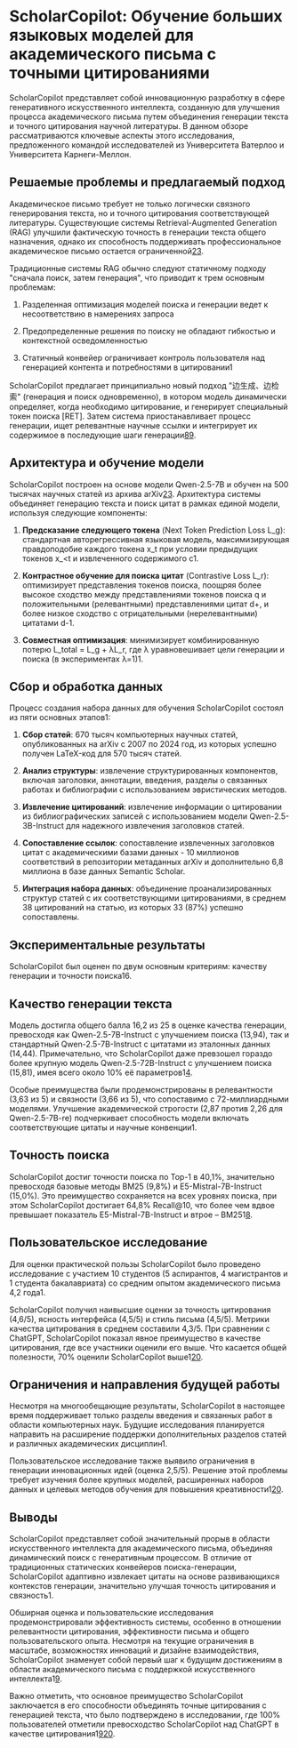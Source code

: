 # ScholarCopilot: Обучение больших языковых моделей для академического письма с точными цитированиями

ScholarCopilot представляет собой инновационную разработку в сфере генеративного искусственного интеллекта, созданную для улучшения процесса академического письма путем объединения генерации текста и точного цитирования научной литературы. В данном обзоре рассматриваются ключевые аспекты этого исследования, предложенного командой исследователей из Университета Ватерлоо и Университета Карнеги-Меллон.

## Решаемые проблемы и предлагаемый подход

Академическое письмо требует не только логически связного генерирования текста, но и точного цитирования соответствующей литературы. Существующие системы Retrieval-Augmented Generation (RAG) улучшили фактическую точность в генерации текста общего назначения, однако их способность поддерживать профессиональное академическое письмо остается ограниченной[2](https://arxiv.org/abs/2504.00824)[3](https://arxiv.org/html/2504.00824v2).

Традиционные системы RAG обычно следуют статичному подходу "сначала поиск, затем генерация", что приводит к трем основным проблемам:

1. Разделенная оптимизация моделей поиска и генерации ведет к несоответствию в намерениях запроса
    
2. Предопределенные решения по поиску не обладают гибкостью и контекстной осведомленностью
    
3. Статичный конвейер ограничивает контроль пользователя над генерацией контента и потребностями в цитировании1
    

ScholarCopilot предлагает принципиально новый подход "边生成、边检索" (генерация и поиск одновременно), в котором модель динамически определяет, когда необходимо цитирование, и генерирует специальный токен поиска [RET]. Затем система приостанавливает процесс генерации, ищет релевантные научные ссылки и интегрирует их содержимое в последующие шаги генерации[8](https://www.qbitai.com/2025/04/272886.html)[9](https://huggingface.co/TIGER-Lab/ScholarCopilot-v1).

## Архитектура и обучение модели

ScholarCopilot построен на основе модели Qwen-2.5-7B и обучен на 500 тысячах научных статей из архива arXiv[2](https://arxiv.org/abs/2504.00824)[3](https://arxiv.org/html/2504.00824v2). Архитектура системы объединяет генерацию текста и поиск цитат в рамках единой модели, используя следующие компоненты:

1. **Предсказание следующего токена** (Next Token Prediction Loss L_g): стандартная авторегрессивная языковая модель, максимизирующая правдоподобие каждого токена x_t при условии предыдущих токенов x_<t и извлеченного содержимого c1.
    
2. **Контрастное обучение для поиска цитат** (Contrastive Loss L_r): оптимизирует представления токенов поиска, поощряя более высокое сходство между представлениями токенов поиска q и положительными (релевантными) представлениями цитат d+, и более низкое сходство с отрицательными (нерелевантными) цитатами d-1.
    
3. **Совместная оптимизация**: минимизирует комбинированную потерю L_total = L_g + λL_r, где λ уравновешивает цели генерации и поиска (в экспериментах λ=1)1.
    

## Сбор и обработка данных

Процесс создания набора данных для обучения ScholarCopilot состоял из пяти основных этапов1:

1. **Сбор статей**: 670 тысяч компьютерных научных статей, опубликованных на arXiv с 2007 по 2024 год, из которых успешно получен LaTeX-код для 570 тысяч статей.
    
2. **Анализ структуры**: извлечение структурированных компонентов, включая заголовки, аннотации, введения, разделы о связанных работах и библиографии с использованием эвристических методов.
    
3. **Извлечение цитирований**: извлечение информации о цитировании из библиографических записей с использованием модели Qwen-2.5-3B-Instruct для надежного извлечения заголовков статей.
    
4. **Сопоставление ссылок**: сопоставление извлеченных заголовков цитат с академическими базами данных - 10 миллионов соответствий в репозитории метаданных arXiv и дополнительно 6,8 миллиона в базе данных Semantic Scholar.
    
5. **Интеграция набора данных**: объединение проанализированных структур статей с их соответствующими цитированиями, в среднем 38 цитирований на статью, из которых 33 (87%) успешно сопоставлены.
    

## Экспериментальные результаты

ScholarCopilot был оценен по двум основным критериям: качеству генерации и точности поиска16.

## Качество генерации текста

Модель достигла общего балла 16,2 из 25 в оценке качества генерации, превосходя как Qwen-2.5-7B-Instruct с улучшением поиска (13,94), так и стандартный Qwen-2.5-7B-Instruct с цитатами из эталонных данных (14,44). Примечательно, что ScholarCopilot даже превзошел гораздо более крупную модель Qwen-2.5-72B-Instruct с улучшением поиска (15,81), имея всего около 10% её параметров1[4](https://www.themoonlight.io/en/review/scholarcopilot-training-large-language-models-for-academic-writing-with-accurate-citations).

Особые преимущества были продемонстрированы в релевантности (3,63 из 5) и связности (3,66 из 5), что сопоставимо с 72-миллиардными моделями. Улучшение академической строгости (2,87 против 2,26 для Qwen-2.5-7B-re) подчеркивает способность модели включать соответствующие цитаты и научные конвенции1.

## Точность поиска

ScholarCopilot достиг точности поиска по Top-1 в 40,1%, значительно превосходя базовые методы BM25 (9,8%) и E5-Mistral-7B-Instruct (15,0%). Это преимущество сохраняется на всех уровнях поиска, при этом ScholarCopilot достигает 64,8% Recall@10, что более чем вдвое превышает показатель E5-Mistral-7B-Instruct и втрое – BM251[8](https://www.qbitai.com/2025/04/272886.html).

## Пользовательское исследование

Для оценки практической пользы ScholarCopilot было проведено исследование с участием 10 студентов (5 аспирантов, 4 магистрантов и 1 студента бакалавриата) со средним опытом академического письма 4,2 года1.

ScholarCopilot получил наивысшие оценки за точность цитирования (4,6/5), ясность интерфейса (4,5/5) и стиль письма (4,5/5). Метрики качества цитирования в среднем составили 4,3/5. При сравнении с ChatGPT, ScholarCopilot показал явное преимущество в качестве цитирования, где все участники оценили его выше. Что касается общей полезности, 70% оценили ScholarCopilot выше1[20](https://www.linkedin.com/pulse/scholarcopilot-training-large-language-models-academic-vlad-bogolin-3ltae).

## Ограничения и направления будущей работы

Несмотря на многообещающие результаты, ScholarCopilot в настоящее время поддерживает только разделы введения и связанных работ в области компьютерных наук. Будущие исследования планируется направить на расширение поддержки дополнительных разделов статей и различных академических дисциплин1.

Пользовательское исследование также выявило ограничения в генерации инновационных идей (оценка 2,5/5). Решение этой проблемы требует изучения более крупных моделей, расширенных наборов данных и целевых методов обучения для повышения креативности1[20](https://www.linkedin.com/pulse/scholarcopilot-training-large-language-models-academic-vlad-bogolin-3ltae).

## Выводы

ScholarCopilot представляет собой значительный прорыв в области искусственного интеллекта для академического письма, объединяя динамический поиск с генеративным процессом. В отличие от традиционных статических конвейеров поиска-генерации, ScholarCopilot адаптивно извлекает цитаты на основе развивающихся контекстов генерации, значительно улучшая точность цитирования и связность1.

Обширная оценка и пользовательские исследования продемонстрировали эффективность системы, особенно в отношении релевантности цитирования, эффективности письма и общего пользовательского опыта. Несмотря на текущие ограничения в масштабе, возможностях инноваций и дизайне взаимодействия, ScholarCopilot знаменует собой первый шаг к будущим достижениям в области академического письма с поддержкой искусственного интеллекта1[9](https://huggingface.co/TIGER-Lab/ScholarCopilot-v1).

Важно отметить, что основное преимущество ScholarCopilot заключается в его способности объединять точные цитирования с генерацией текста, что было подтверждено в исследовании, где 100% пользователей отметили превосходство ScholarCopilot над ChatGPT в качестве цитирования1[9](https://huggingface.co/TIGER-Lab/ScholarCopilot-v1)[20](https://www.linkedin.com/pulse/scholarcopilot-training-large-language-models-academic-vlad-bogolin-3ltae).
